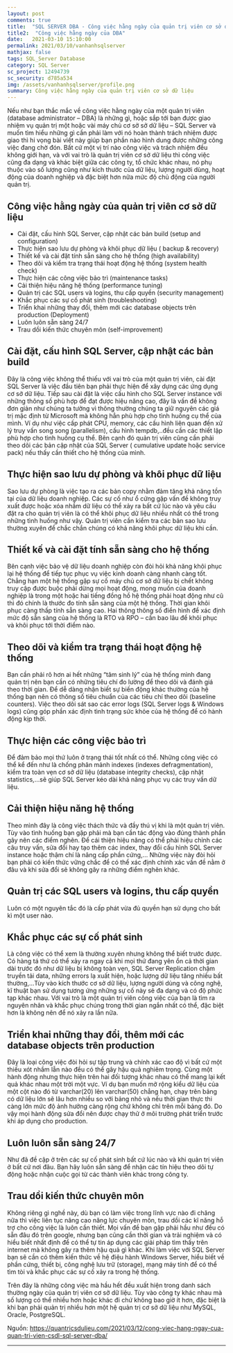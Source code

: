 ```yaml
---
layout: post
comments: true
title:  "SQL SERVER DBA - Công việc hằng ngày của quản trị viên cơ sở dữ liệu"
title2:  "Công việc hằng ngày của DBA"
date:   2021-03-10 15:10:00
permalink: 2021/03/10/vanhanhsqlserver
mathjax: false
tags: SQL_Server Database
category: SQL Server
sc_project: 12494739
sc_security: d785a534
img: /assets/vanhanhsqlserver/profile.png
summary: Công việc hằng ngày của quản trị viên cơ sở dữ liệu
---
```


Nếu như bạn thắc mắc về công việc hằng ngày của một quản trị viên (database administrator – DBA) là những gì, hoặc sắp tới bạn được giao nhiệm vụ quản trị một hoặc vài máy chủ cơ sở sở dữ liệu – SQL Server và muốn tìm hiểu những gì cần phải làm với nó hoàn thành trách nhiệm được giao thì hi vọng bài viết này giúp bạn phần nào hình dung được những công việc đang chờ đón. Bất cứ một vị trí nào công việc và trách nhiệm đều không giới hạn, và với vai trò là quản trị viên cơ sở dữ liệu thì công việc cũng đa dạng và khác biệt giữa các công ty, tổ chức khác nhau, nó phụ thuộc vào số lượng cũng như kích thước của dữ liệu, lượng người dùng, hoạt động của doanh nghiệp và đặc biệt hơn nữa mức độ chủ động của người quản trị.

## Công việc hằng ngày của quản trị viên cơ sở dữ liệu
- Cài đặt, cấu hình SQL Server, cập nhật các bản build (setup and configuration)
- Thực hiện sao lưu dự phòng và khôi phục dữ liệu ( backup & recovery)
- Thiết kế và cài đặt tính sẵn sàng cho hệ thống (high availability)
- Theo dõi và kiểm tra trạng thái hoạt động hệ thống (system health check)
- Thực hiện các công việc bảo trì (maintenance tasks)
- Cải thiện hiệu năng hệ thống (performance tuning)
- Quản trị các SQL users và logins, thu cấp quyền (security management)
- Khắc phục các sự cố phát sinh (troubleshooting)
- Triển khai những thay đổi, thêm mới các database objects trên production (Deployment)
- Luôn luôn sẵn sàng 24/7
- Trau dồi kiến thức chuyên môn (self-improvement)

## Cài đặt, cấu hình SQL Server, cập nhật các bản build
Đây là công việc không thể thiếu với vai trò của một quản trị viên, cài đặt SQL Server là việc đầu tiên bạn phải thực hiện để xây dựng các ứng dụng cơ sở dữ liệu. Tiếp sau cài đặt là việc cấu hình cho SQL Server instance với những thông số phù hợp để đạt được hiệu năng cao, đây là vấn đề không đơn giản như chúng ta tưởng vì thông thường chúng ta giữ nguyên các giá trị mặc định từ Microsoft mà không hẳn phù hợp cho tình huống cụ thể của mình. Ví dụ như việc cấp phát CPU, memory, các cấu hình liên quan đến xử lý truy vấn song song (parallelism), cấu hình tempdb,..đều cần các thiết lập phù hợp cho tình huống cụ thể. Bên cạnh đó quản trị viên cũng cần phải theo dõi các bản cập nhật của SQL Server ( cumulative update hoặc service pack) nếu thấy cần thiết cho hệ thống của mình.

## Thực hiện sao lưu dự phòng và khôi phục dữ liệu
Sao lưu dự phòng là việc tạo ra các bản copy nhằm đảm tăng khả năng tồn tại của dữ liệu doanh nghiệp. Các sự cố như ổ cứng gặp vấn đề không truy xuất được hoặc xóa nhầm dữ liệu có thể xảy ra bất cứ lúc nào và yêu cầu đặt ra cho quản trị viên là có thể khôi phục dữ liệu nhiều nhất có thể trong những tình huống như vậy. Quản trị viên cần kiểm tra các bản sao lưu thường xuyên để chắc chắn chúng có khả năng khôi phục dữ liệu khi cần.

## Thiết kế và cài đặt tính sẵn sàng cho hệ thống
Bên cạnh việc bảo vệ dữ liệu doanh nghiệp còn đòi hỏi khả năng khôi phục lại hệ thống để tiếp tục phục vụ việc kinh doanh càng nhanh càng tốt. Chẳng hạn một hệ thống gặp sự cố máy chủ cơ sở dữ liệu bị chết không truy cập được buộc phải dừng mọi hoạt động, mong muốn của doanh nghiệp là trong một hoặc hai tiếng đồng hồ hệ thống phải hoạt động như cũ thì đó chính là thước đo tính sẵn sàng của một hệ thống. Thời gian khôi phục càng thấp tính sẵn sàng cao. Hai thông thông số điển hình để xác định mức độ sẵn sàng của hệ thống là RTO và RPO – cần bao lâu để khôi phục và khôi phục tới thời điểm nào.

## Theo dõi và kiểm tra trạng thái hoạt động hệ thống
Bạn cần phải rõ hơn ai hết những “tâm sinh lý” của hệ thống mình đang quản trị nên bạn cần có những tiêu chí đo lường để theo dõi và đánh giá theo thời gian. Để dễ dàng nhận biết sự biến động khác thường của hệ thống bạn nên có thông số tiêu chuẩn của các tiêu chí theo dõi (baseline counters). Việc theo dõi sát sao các error logs (SQL Server logs & Windows logs) cũng góp phần xác định tình trạng sức khỏe của hệ thống để có hành động kịp thời.

## Thực hiện các công việc bảo trì
Để đảm bảo mọi thứ luôn ở trạng thái tốt nhất có thể. Những công việc có thể kể đến như là chống phân mảnh indexes (indexes defragmentation), kiểm tra toàn vẹn cơ sở dữ liệu (database integrity checks), cập nhật statistics,…sẽ giúp SQL Server kéo dài khả năng phục vụ các truy vấn dữ liệu.

## Cải thiện hiệu năng hệ thống
Theo mình đây là công việc thách thức và đầy thú vị khi là một quản trị viên. Tùy vào tình huống bạn gặp phải mà bạn cần tác động vào đúng thành phần gây nên các điểm nghẽn. Để cái thiện hiệu năng có thể phải hiệu chỉnh các câu truy vấn, sửa đổi hay tạo thêm các index, thay đổi cấu hình SQL Server instance hoặc thậm chí là nâng cấp phần cứng,… Những việc này đòi hỏi bạn phải có kiến thức vững chắc để có thể xác định chính xác vấn đề nằm ở đâu và khi sửa đổi sẽ không gây ra những điểm nghẽn khác.

## Quản trị các SQL users và logins, thu cấp quyền
Luôn có một nguyên tắc đó là cấp phát vừa đủ quyền hạn sử dụng cho bất kì một user nào.

## Khắc phục các sự cố phát sinh
Là công việc có thể xem là thường xuyên nhưng không thể biết trước được. Có hàng tá thứ có thể xảy ra ngay cả khi mọi thứ đang yên ổn cả thời gian dài trước đó như dữ liệu bị không toàn vẹn, SQL Server Replication chậm truyền tải data, những errors lạ xuất hiện, hoặc lượng dữ liệu tăng nhiều bất thường,…Tùy vào kích thước cơ sở dữ liệu, lượng người dùng và công nghệ, kĩ thuật bạn sử dụng tương ứng những sự cố này sẽ đa dạng và có độ phức tạp khác nhau. Với vai trò là một quản trị viên công việc của bạn là tìm ra nguyên nhân và khắc phục chúng trong thời gian ngắn nhất có thể, đặc biệt hơn là không nên để nó xảy ra lần nữa.

## Triển khai những thay đổi, thêm mới các database objects trên production
Đây là loại công việc đòi hỏi sự tập trung và chính xác cao độ vì bất cứ một thiếu xót nhầm lẫn nào đều có thể gây hậu quả nghiêm trọng. Cùng một hành động nhưng thực hiện trên hai đối tượng khác nhau có thể mang lại kết quả khác nhau một trời một vực. Ví dụ bạn muốn mở rộng kiểu dữ liệu của một cột nào đó từ varchar(20) lên varchar(50) chẳng hạn, chạy trên bảng có dữ liệu lớn sẽ lâu hơn nhiều so với bảng nhỏ và nếu thời gian thực thi càng lớn mức độ ảnh hưởng càng rộng chứ không chỉ trên mỗi bảng đó. Do vậy mọi hành động sửa đổi nên được chạy thử ở môi trường phát triển trước khi áp dụng cho production.

## Luôn luôn sẵn sàng 24/7
Như đã đề cập ở trên các sự cố phát sinh bất cứ lúc nào và khi quản trị viên ở bất cứ nơi đâu. Bạn hãy luôn sẵn sàng để nhận các tín hiệu theo dõi tự động hoặc nhận cuộc gọi từ các thành viên khác trong công ty.

## Trau dồi kiến thức chuyên môn
Không riêng gì nghề này, dù bạn có làm việc trong lĩnh vực nào đi chăng nữa thì việc liên tục nâng cao năng lực chuyên môn, trau dồi các kĩ năng hỗ trợ cho công việc là luôn cần thiết. Mọi vấn đề bạn gặp phải hầu như đều có sẵn đâu đó trên google, nhưng bạn cũng cần thời gian và trải nghiệm và có hiểu biết nhất định để có thể tự tin áp dụng các giải pháp tìm thấy trên internet mà không gây ra thêm hậu quả gì khác. Khi làm việc với SQL Server bạn sẽ cần có thêm kiến thức về hệ điệu hành Windows Server, hiểu biết về phần cứng, thiết bị, công nghệ lưu trữ (storage), mạng máy tính để có thể tìm tòi và khắc phục các sự cố xảy ra trong hệ thống.

Trên đây là những công việc mà hầu hết đều xuất hiện trong danh sách thường ngày của quản trị viên cơ sở dữ liệu. Tùy vào công ty khác nhau mà số lượng có thể nhiều hơn hoặc khác đi chứ không bao giờ ít hơn, đặc biệt là khi bạn phải quản trị nhiều hơn một hệ quản trị cơ sở dữ liệu như MySQL, Oracle, PostgreSQL.

Nguồn: https://quantricsdulieu.com/2021/03/12/cong-viec-hang-ngay-cua-quan-tri-vien-csdl-sql-server-dba/

---
